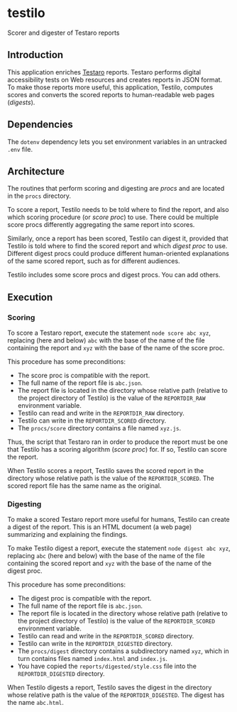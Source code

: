 # testilo
Scorer and digester of Testaro reports

## Introduction

This application enriches [Testaro](https://www.npmjs.com/package/testaro) reports. Testaro performs digital accessibility tests on Web resources and creates reports in JSON format. To make those reports more useful, this application, Testilo, computes scores and converts the scored reports to human-readable web pages (_digests_).

## Dependencies

The `dotenv` dependency lets you set environment variables in an untracked `.env` file.

## Architecture

The routines that perform scoring and digesting are _procs_ and are located in the `procs` directory.

To score a report, Testilo needs to be told where to find the report, and also which scoring procedure (or _score proc_) to use. There could be multiple score procs differently aggregating the same report into scores.

Similarly, once a report has been scored, Testilo can digest it, provided that Testilo is told where to find the scored report and which _digest proc_ to use. Different digest procs could produce different human-oriented explanations of the same scored report, such as for different audiences.

Testilo includes some score procs and digest procs. You can add others.

## Execution

### Scoring

To score a Testaro report, execute the statement `node score abc xyz`, replacing (here and below) `abc` with the base of the name of the file containing the report and `xyz` with the base of the name of the score proc.

This procedure has some preconditions:
- The score proc is compatible with the report.
- The full name of the report file is `abc.json`.
- The report file is located in the directory whose relative path (relative to the project directory of Testilo) is the value of the `REPORTDIR_RAW` environment variable.
- Testilo can read and write in the `REPORTDIR_RAW` directory.
- Testilo can write in the `REPORTDIR_SCORED` directory.
- The `procs/score` directory contains a file named `xyz.js`.

Thus, the script that Testaro ran in order to produce the report must be one that Testilo has a scoring algorithm (_score proc_) for. If so, Testilo can score the report.

When Testilo scores a report, Testilo saves the scored report in the directory whose relative path is the value of the `REPORTDIR_SCORED`. The scored report file has the same name as the original.

### Digesting

To make a scored Testaro report more useful for humans, Testilo can create a digest of the report. This is an HTML document (a web page) summarizing and explaining the findings.

To make Testilo digest a report, execute the statement `node digest abc xyz`, replacing `abc` (here and below) with the base of the name of the file containing the scored report and `xyz` with the base of the name of the digest proc.

This procedure has some preconditions:
- The digest proc is compatible with the report.
- The full name of the report file is `abc.json`.
- The report file is located in the directory whose relative path (relative to the project directory of Testilo) is the value of the `REPORTDIR_SCORED` environment variable.
- Testilo can read and write in the `REPORTDIR_SCORED` directory.
- Testilo can write in the `REPORTDIR_DIGESTED` directory.
- The `procs/digest` directory contains a subdirectory named `xyz`, which in turn contains files named `index.html` and `index.js`.
- You have copied the `reports/digested/style.css` file into the `REPORTDIR_DIGESTED` directory.

When Testilo digests a report, Testilo saves the digest in the directory whose relative path is the value of the `REPORTDIR_DIGESTED`. The digest has the name `abc.html`.
